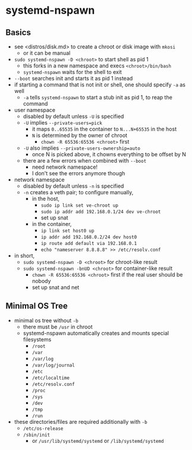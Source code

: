 systemd-nspawn
==============

## Basics

- see <distros/disk.md> to create a chroot or disk image with `mkosi`
  - or it can be manual
- `sudo systemd-nspawn -D <chroot>` to start shell as pid 1
  - this forks in a new namespace and execs `<chroot>/bin/bash`
  - `systemd-nspawn` waits for the shell to exit
- `--boot` searches init and starts it as pid 1 instead
- if starting a command that is not init or shell, one should specify `-a` as
  well
  - `-a` tells `systemd-nspawn` to start a stub init as pid 1, to reap the
    command
- user namespace
  - disabled by default unless `-U` is specified
  - `-U` implies `--private-users=pick`
    - it maps `0..65535` in the container to `N...N+65535` in the host
    - `N` is determined by the owner of chroot
      - `chown -R 65536:65536 <chroot>` first
  - `-U` also implies `--private-users-ownership=auto`
    - once N is picked above, it chowns everything to be offset by N
  - there are a few errors when combined with `--boot`
    - need network namespace!
    - I don't see the errors anymore though
- network namespace
  - disabled by default unless `-n` is specified
  - `-n` creates a veth pair; to configure manually,
    - in the host,
      - `sudo ip link set ve-chroot up`
      - `sudo ip addr add 192.168.0.1/24 dev ve-chroot`
      - set up snat
    - in the container,
      - `ip link set host0 up`
      - `ip addr add 192.168.0.2/24 dev host0`
      - `ip route add default via 192.168.0.1`
      - `echo "nameserver 8.8.8.8" >> /etc/resolv.conf`
- in short,
  - `sudo systemd-nspawn -D <chroot>` for chroot-like result
  - `sudo systemd-nspawn -bnUD <chroot>` for container-like result
    - `chown -R 65536:65536 <chroot>` first if the real user should be nobody
    - set up snat and net

## Minimal OS Tree

- minimal os tree without `-b`
  - there must be `/usr` in chroot
  - systemd-nspawn automatically creates and mounts special filesystems
    - `/root`
    - `/var`
    - `/var/log`
    - `/var/log/journal`
    - `/etc`
    - `/etc/localtime`
    - `/etc/resolv.conf`
    - `/proc`
    - `/sys`
    - `/dev`
    - `/tmp`
    - `/run`
- these directories/files are required additionally with `-b`
  - `/etc/os-release`
  - `/sbin/init`
    - or `/usr/lib/systemd/systemd` or `/lib/systemd/systemd`
